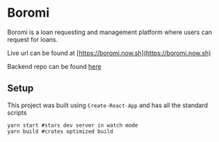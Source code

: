 # Boromi

Boromi​ is a loan requesting and management platform where users can request for loans.

Live url can be found at [https://boromi.now.sh](https://boromi.now.sh)

Backend repo can be found [here](https://github.com/cokoghenun/boromi-api)

## Setup

This project was built using `Create-React-App` and has all the standard scripts

```
yarn start #stars dev server in watch mode
yarn build #crates optimized build
```

